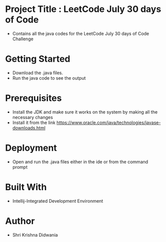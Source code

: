 # Project Title : LeetCode July 30 days of Code
* Contains all the java codes for the LeetCode July 30 days of Code Challenge
# Getting Started
* Download the .java files.
* Run the java code to see the output

# Prerequisites
* Install the JDK  and make sure it works on the system by making all the necessary changes
* Install it from the link https://www.oracle.com/java/technologies/javase-downloads.html


# Deployment
* Open and run the .java files either in the ide or from the command prompt

# Built With
* Intellij-Integrated Development Environment

# Author
* Shri Krishna Didwania
